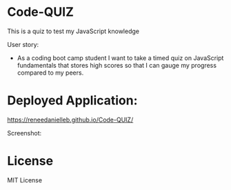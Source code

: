 # Code-QUIZ
This is a quiz to test my JavaScript knowledge

User story:
- As a coding boot camp student I want to take a timed quiz on JavaScript fundamentals that stores high scores so that I can gauge my progress compared to my peers.

# Deployed Application:
https://reneedanielleb.github.io/Code-QUIZ/

Screenshot:

# License
MIT License
